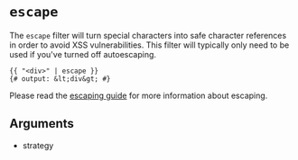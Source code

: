 # `escape`
The `escape` filter will turn special characters into safe character references in order to avoid XSS
vulnerabilities. This filter will typically only need to be used if you've turned off autoescaping.
```
{{ "<div>" | escape }}
{# output: &lt;div&gt; #}
```
Please read the [escaping guide](../guide/escaping) for more information about escaping.

## Arguments
- strategy
